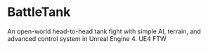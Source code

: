 # BattleTank
An open-world  head-to-head tank fight  with simple AI, terrain, and advanced control system in Unreal Engine 4.
UE4 FTW

